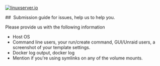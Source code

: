 [linuxserverurl]: https://linuxserver.io
[![linuxserver.io](https://www.linuxserver.io/wp-content/uploads/2015/06/linuxserver_medium.png)][linuxserverurl]

##  Submission guide for issues, help us to help you.

Please provide us with the following information

+ Host OS
+ Command line users, your run/create command, GUI/Unraid users, a screenshot of your template settings.
+ Docker log output, docker log <container-name>
+ Mention if you're using symlinks on any of the volume mounts.
